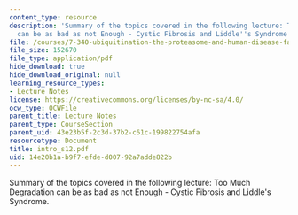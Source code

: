 ```yaml
---
content_type: resource
description: 'Summary of the topics covered in the following lecture: Too Much Degradation
  can be as bad as not Enough - Cystic Fibrosis and Liddle''s Syndrome.'
file: /courses/7-340-ubiquitination-the-proteasome-and-human-disease-fall-2004/14e20b1ab9f7efded00792a7adde822b_intro_s12.pdf
file_size: 152670
file_type: application/pdf
hide_download: true
hide_download_original: null
learning_resource_types:
- Lecture Notes
license: https://creativecommons.org/licenses/by-nc-sa/4.0/
ocw_type: OCWFile
parent_title: Lecture Notes
parent_type: CourseSection
parent_uid: 43e23b5f-2c3d-37b2-c61c-199822754afa
resourcetype: Document
title: intro_s12.pdf
uid: 14e20b1a-b9f7-efde-d007-92a7adde822b
---
```

Summary of the topics covered in the following lecture: Too Much Degradation can be as bad as not Enough - Cystic Fibrosis and Liddle's Syndrome.